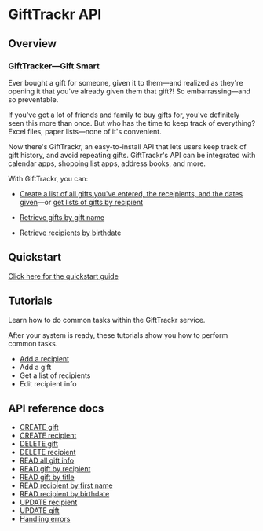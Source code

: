 # GiftTrackr API

## Overview

### GiftTracker—Gift Smart

Ever bought a gift for someone, given it to them—and realized as they're opening it that you've already given them that gift?! So embarrassing—and so preventable.

If you've got a lot of friends and family to buy gifts for, you've definitely seen this more than once. But who has the time to keep track of everything? Excel files, paper lists—none of it's convenient.

Now there's GiftTrackr, an easy-to-install API that lets users keep track of gift history, and avoid repeating gifts. GiftTrackr's API can be integrated with calendar apps, shopping list apps, address books, and more.

With GiftTrackr, you can:

- [Create a list of all gifts you've entered, the receipients, and the dates given](api/read_all_gift_info.md)—or [get lists of gifts by recipient](api/read_gifts_by_recipient.md)

- [Retrieve gifts by gift name](api/read_gifts_by_title.md)

- [Retrieve recipients by birthdate](api/read_recipients_by_birthdate.md)

## Quickstart

[Click here for the quickstart guide](quickstart.md)

## Tutorials

Learn how to do common tasks within the GiftTrackr service.

After your system is ready, these tutorials show you how to perform common tasks.

- [Add a recipient](tutorials/add_a_recipient.md)
- Add a gift
- Get a list of recipients
- Edit recipient info

## API reference docs

- [CREATE gift](api/create_gift.md)
- [CREATE recipient](api/create_recipient.md)
- [DELETE gift](api/delete_gift.md)
- [DELETE recipient](api/delete_recipient.md)
- [READ all gift info](api/read_all_gift_info.md)
- [READ gift by recipient](api/read_gift_by_recipient.md)
- [READ gift by title](api/read_gift_by_title.md)
- [READ recipient by first name](api/read_recipient_by_first_name.md)
- [READ recipient by birthdate](api/read_recipient_by_birthdate.md)
- [UPDATE recipient](api/update_recipient.md)
- [UPDATE gift](api/update_gift.md)
- [Handling errors](api/handling_errors.md)
